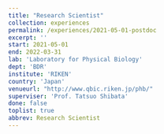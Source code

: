```yaml
---
title: "Research Scientist"
collection: experiences
permalink: /experiences/2021-05-01-postdoc
excerpt: ''
start: 2021-05-01
end: 2022-03-31
lab: 'Laboratory for Physical Biology'
dept: 'BDR'
institute: 'RIKEN'
country: 'Japan'
venueurl: "http://www.qbic.riken.jp/phb/"
superviser: 'Prof. Tatsuo Shibata'
done: false
toplist: true
abbrev: Research Scientist
---
```


